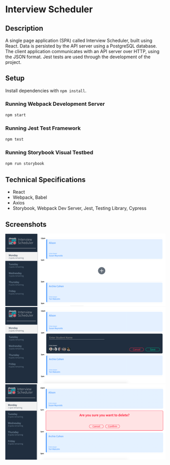 # Interview Scheduler

## Description

A single page application (SPA) called Interview Scheduler, built using React.
Data is persisted by the API server using a PostgreSQL database.
The client application communicates with an API server over HTTP, using the JSON format.
Jest tests are used through the development of the project.

## Setup

Install dependencies with `npm install`.

### Running Webpack Development Server

```sh
npm start
```

### Running Jest Test Framework

```sh
npm test
```

### Running Storybook Visual Testbed

```sh
npm run storybook
```

## Technical Specifications

- React
- Webpack, Babel
- Axios
- Storybook, Webpack Dev Server, Jest, Testing Library, Cypress

## Screenshots

!["Screenshot of Interview Scheduler with empty appointment"](https://github.com/alisonhussey/scheduler/blob/master/docs/empty-appointment.png?raw=true)
!["Screenshot of Interview Scheduler Form in Create mode"](https://github.com/alisonhussey/scheduler/blob/master/docs/appointment-form.png?raw=true)
!["Screenshot of Interview Scheduler with Delete Confirm mode"](https://github.com/alisonhussey/scheduler/blob/master/docs/delete-confirmation.png?raw=true)
